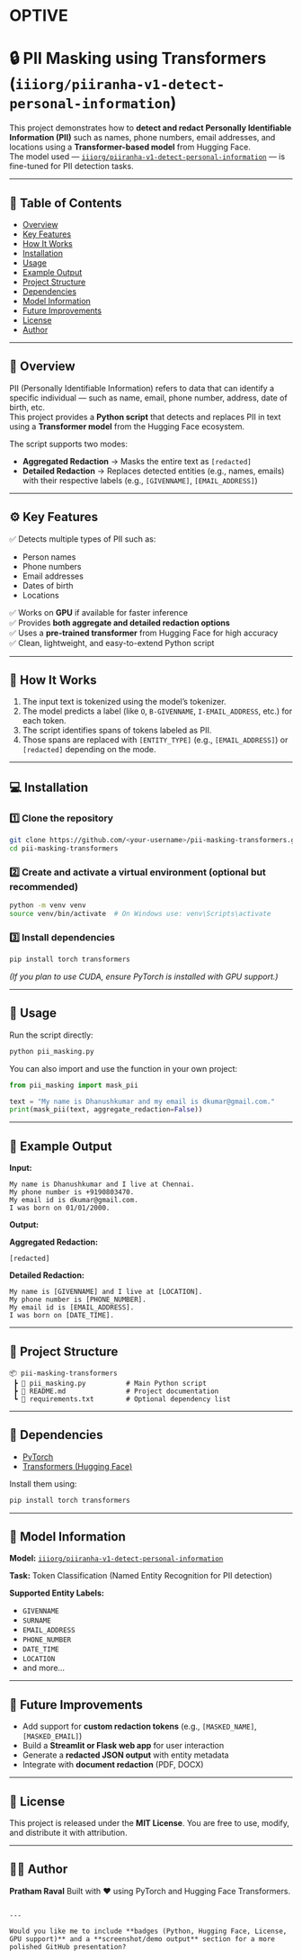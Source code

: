 # OPTIVE
# 🔒 PII Masking using Transformers (`iiiorg/piiranha-v1-detect-personal-information`)

This project demonstrates how to **detect and redact Personally Identifiable Information (PII)** such as names, phone numbers, email addresses, and locations using a **Transformer-based model** from Hugging Face.  
The model used — [`iiiorg/piiranha-v1-detect-personal-information`](https://huggingface.co/iiiorg/piiranha-v1-detect-personal-information) — is fine-tuned for PII detection tasks.

---

## 📘 Table of Contents
- [Overview](#overview)
- [Key Features](#key-features)
- [How It Works](#how-it-works)
- [Installation](#installation)
- [Usage](#usage)
- [Example Output](#example-output)
- [Project Structure](#project-structure)
- [Dependencies](#dependencies)
- [Model Information](#model-information)
- [Future Improvements](#future-improvements)
- [License](#license)
- [Author](#author)

---

## 🧠 Overview

PII (Personally Identifiable Information) refers to data that can identify a specific individual — such as name, email, phone number, address, date of birth, etc.  
This project provides a **Python script** that detects and replaces PII in text using a **Transformer model** from the Hugging Face ecosystem.

The script supports two modes:
- **Aggregated Redaction** → Masks the entire text as `[redacted]`
- **Detailed Redaction** → Replaces detected entities (e.g., names, emails) with their respective labels (e.g., `[GIVENNAME]`, `[EMAIL_ADDRESS]`)

---

## ⚙️ Key Features

✅ Detects multiple types of PII such as:
- Person names  
- Phone numbers  
- Email addresses  
- Dates of birth  
- Locations  

✅ Works on **GPU** if available for faster inference  
✅ Provides **both aggregate and detailed redaction options**  
✅ Uses a **pre-trained transformer** from Hugging Face for high accuracy  
✅ Clean, lightweight, and easy-to-extend Python script  

---

## 🧩 How It Works

1. The input text is tokenized using the model’s tokenizer.  
2. The model predicts a label (like `O`, `B-GIVENNAME`, `I-EMAIL_ADDRESS`, etc.) for each token.  
3. The script identifies spans of tokens labeled as PII.  
4. Those spans are replaced with `[ENTITY_TYPE]` (e.g., `[EMAIL_ADDRESS]`) or `[redacted]` depending on the mode.

---

## 💻 Installation

### 1️⃣ Clone the repository
```bash
git clone https://github.com/<your-username>/pii-masking-transformers.git
cd pii-masking-transformers
````

### 2️⃣ Create and activate a virtual environment (optional but recommended)

```bash
python -m venv venv
source venv/bin/activate  # On Windows use: venv\Scripts\activate
```

### 3️⃣ Install dependencies

```bash
pip install torch transformers
```

*(If you plan to use CUDA, ensure PyTorch is installed with GPU support.)*

---

## 🚀 Usage

Run the script directly:

```bash
python pii_masking.py
```

You can also import and use the function in your own project:

```python
from pii_masking import mask_pii

text = "My name is Dhanushkumar and my email is dkumar@gmail.com."
print(mask_pii(text, aggregate_redaction=False))
```

---

## 🧾 Example Output

**Input:**

```
My name is Dhanushkumar and I live at Chennai. 
My phone number is +9190803470. 
My email id is dkumar@gmail.com. 
I was born on 01/01/2000.
```

**Output:**

**Aggregated Redaction:**

```
[redacted]
```

**Detailed Redaction:**

```
My name is [GIVENNAME] and I live at [LOCATION]. 
My phone number is [PHONE_NUMBER]. 
My email id is [EMAIL_ADDRESS]. 
I was born on [DATE_TIME].
```

---

## 📁 Project Structure

```
📦 pii-masking-transformers
 ┣ 📜 pii_masking.py          # Main Python script
 ┣ 📜 README.md               # Project documentation
 ┗ 📜 requirements.txt        # Optional dependency list
```

---

## 🧰 Dependencies

* [PyTorch](https://pytorch.org/)
* [Transformers (Hugging Face)](https://huggingface.co/docs/transformers/index)

Install them using:

```bash
pip install torch transformers
```

---

## 🤖 Model Information

**Model:** [`iiiorg/piiranha-v1-detect-personal-information`](https://huggingface.co/iiiorg/piiranha-v1-detect-personal-information)

**Task:** Token Classification (Named Entity Recognition for PII detection)

**Supported Entity Labels:**

* `GIVENNAME`
* `SURNAME`
* `EMAIL_ADDRESS`
* `PHONE_NUMBER`
* `DATE_TIME`
* `LOCATION`
* and more...

---

## 🧭 Future Improvements

* Add support for **custom redaction tokens** (e.g., `[MASKED_NAME]`, `[MASKED_EMAIL]`)
* Build a **Streamlit or Flask web app** for user interaction
* Generate a **redacted JSON output** with entity metadata
* Integrate with **document redaction** (PDF, DOCX)

---

## 📄 License

This project is released under the **MIT License**.
You are free to use, modify, and distribute it with attribution.

---

## 🧑‍💻 Author

**Pratham Raval**
Built with ❤️ using PyTorch and Hugging Face Transformers.

```

---

Would you like me to include **badges (Python, Hugging Face, License, GPU support)** and a **screenshot/demo output** section for a more polished GitHub presentation?
```
